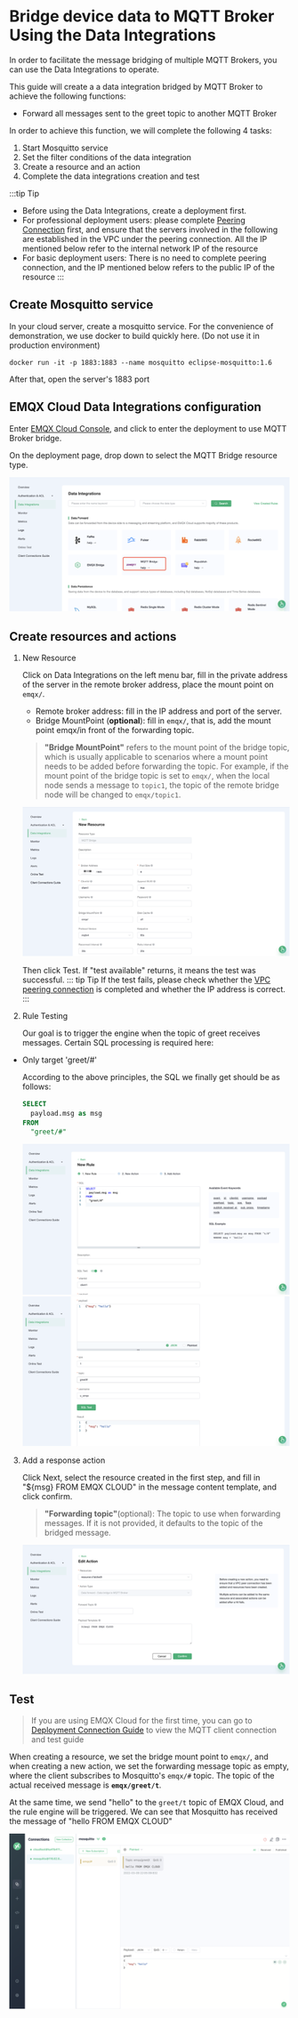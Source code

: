 # Bridge device data to MQTT Broker Using the Data Integrations

In order to facilitate the message bridging of multiple MQTT Brokers, you can use the Data Integrations to operate.

This guide will create a a data integration bridged by MQTT Broker to achieve the following functions:

- Forward all messages sent to the greet topic to another MQTT Broker

In order to achieve this function, we will complete the following 4 tasks:

1. Start Mosquitto service
2. Set the filter conditions of the data integration
3. Create a resource and an action
4. Complete the data integrations creation and test

:::tip Tip
- Before using the Data Integrations, create a deployment first.
- For professional deployment users: please complete [Peering Connection](../deployments/vpc_peering.md) first, and ensure that the servers involved in the following are established in the VPC under the peering connection. All the IP mentioned below refer to the internal network IP of the resource
- For basic deployment users: There is no need to complete peering connection, and the IP mentioned below refers to the public IP of the resource
:::

## Create Mosquitto service

In your cloud server, create a mosquitto service. For the convenience of demonstration, we use docker to build quickly here. (Do not use it in production environment)

```shell
docker run -it -p 1883:1883 --name mosquitto eclipse-mosquitto:1.6
```

After that, open the server's 1883 port

## EMQX Cloud Data Integrations configuration

Enter [EMQX Cloud Console](https://cloud-intl.emqx.com/console/), and click to enter the deployment to use MQTT Broker bridge.

On the deployment page, drop down to select the MQTT Bridge resource type.

![data_integration](./_assets/data_integrations_mqtt_bridge.png)

## Create resources and actions

1. New Resource

   Click on Data Integrations on the left menu bar, fill in the private address of the server in the remote broker address, place the mount point on `emqx/`.

   - Remote broker address: fill in the IP address and port of the server.
   - Bridge MountPoint (**optional**): fill in `emqx/`, that is,  add the mount point emqx/in front of the forwarding topic.

   >**"Bridge MountPoint"** refers to the mount point of the bridge topic, which is usually applicable to scenarios where a mount point needs to be added before forwarding the topic. For example, if the mount point of the bridge topic is set to `emqx/`, when the local node sends a message to `topic1`, the topic of the remote bridge node will be changed to `emqx/topic1`.

   ![create resource](./_assets/mqttbridge_resource.png)

   Then click Test. If "test available" returns, it means the test was successful.
   ::: tip Tip
   If the test fails, please check whether the [VPC peering connection](../deployments/vpc_peering.md) is completed and whether the IP address is correct.
   :::

2. Rule Testing

   Our goal is to trigger the engine when the topic of greet receives messages. Certain SQL processing is required here:

- Only target 'greet/#'

  According to the above principles, the SQL we finally get should be as follows:

  ```sql
  SELECT
    payload.msg as msg
  FROM
    "greet/#"
  ```

  ![add_rule](./_assets/mqttbridge_rule.png)
  ![add_rule](./_assets/mqttbridge_rule_2.png)

3. Add a response action

   Click Next, select the resource created in the first step, and fill in "${msg} FROM EMQX CLOUD" in the message content template, and click confirm.
   >**"Forwarding topic"**(optional): The topic to use when forwarding messages. If it is not provided, it defaults to the topic of the bridged message.

   ![add_action](./_assets/mqttbridge_action.png)

## Test

> If you are using EMQX Cloud for the first time, you can go to [Deployment Connection Guide](../connect_to_deployments/overview.md) to view the MQTT client connection and test guide

When creating a resource, we set the bridge mount point to `emqx/`, and when creating a new action, we set the forwarding message topic as empty, where the client subscribes to Mosquitto's `emqx/#` topic. The topic of the actual received message is **`emqx/greet/t`**.

At the same time, we send "hello" to the `greet/t` topic of EMQX Cloud, and the rule engine will be triggered. We can see that Mosquitto has received the message of "hello FROM EMQX CLOUD"

![messages](./_assets/mqttbridge_mqttx_result.png)
